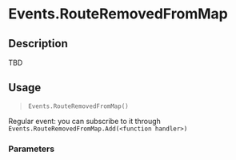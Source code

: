 # Events.RouteRemovedFromMap
## Description
TBD

## Usage
> `Events.RouteRemovedFromMap()`

Regular event: you can subscribe to it through `Events.RouteRemovedFromMap.Add(<function handler>)`

### Parameters

